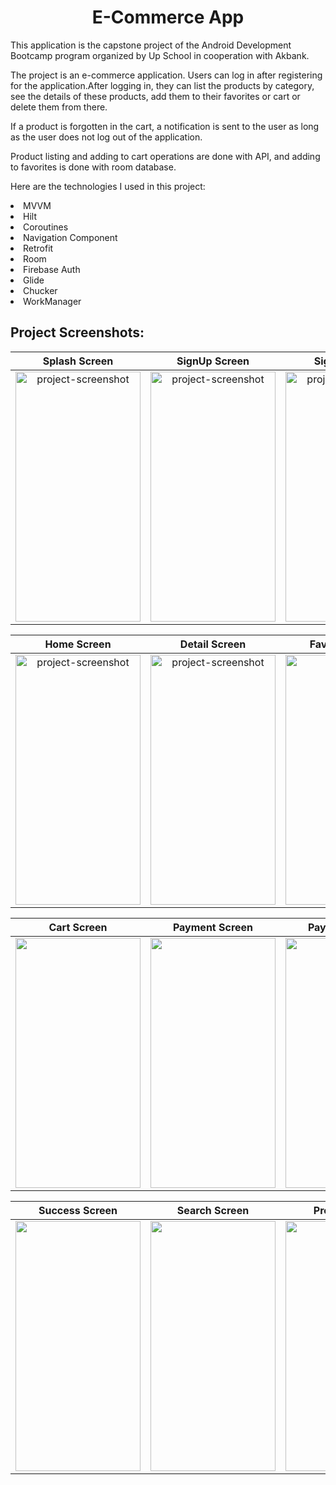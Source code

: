 <h1 align="center" id="title">E-Commerce App </h1>
<p align="center">

<p id="description">This application is the capstone project of the Android Development Bootcamp program organized by Up School in cooperation with Akbank.</p>
<p id="description">The project is an e-commerce application. Users can log in after registering for the application.After logging in, they can list the products by category, see the details of these products, add them to their favorites or cart or delete them from there. 
</p>
<p id="description">If a product is forgotten in the cart, a notification is sent to the user as long as the user does not log out of the application.
</p>
<p id="description">Product listing and adding to cart operations are done with API, and adding to favorites is done with room database.</p>
<p>Here are the technologies I used in this project:</p>
<li>MVVM</li>
<li>Hilt</li>
<li>Coroutines</li>
<li>Navigation Component</li>
<li>Retrofit</li>
<li>Room</li>
<li>Firebase Auth</li>
<li>Glide</li>
<li>Chucker</li>
<li>WorkManager</li>





<h2>Project Screenshots:</h2>



| Splash Screen             |  SignUp Screen           | SignIn Screen|
:-------------------------:|:-------------------------:|:-------------------------:
<img src="https://github.com/seydanurkuvvetli/EcommerceApp/assets/72807269/f76ada65-db46-401c-85ce-9e792754dcbd" alt="project-screenshot" width="200" height="400/"> |<img src="https://github.com/seydanurkuvvetli/EcommerceApp/assets/72807269/917fb40b-efdc-4e93-be3e-f2476df4d5ee" alt="project-screenshot" width="200" height="400/">|<img src="https://github.com/seydanurkuvvetli/EcommerceApp/assets/72807269/21a069ce-724a-4f69-acdf-44523f7330ac" alt="project-screenshot" width="200" height="400/">



| Home Screen             | Detail Screen             | Favorite Screen|
:-------------------------:|:-------------------------:|:-------------------------:
<img src="https://github.com/seydanurkuvvetli/EcommerceApp/assets/72807269/72a0d151-be9e-4aa8-aad6-e06df621b40d" alt="project-screenshot" width="200" height="400/">|<img src="https://github.com/seydanurkuvvetli/EcommerceApp/assets/72807269/c145bfdd-f46d-4428-93e0-ad0e82523735" alt="project-screenshot" width="200" height="400/">|<img src="https://github.com/seydanurkuvvetli/EcommerceApp/assets/72807269/36b510a6-ebde-48b3-acb1-257ad7f2357c" width="200" height="400/">

| Cart Screen             | Payment Screen             | Payment Screen|
:-------------------------:|:-------------------------:|:-------------------------:|
<img src="https://github.com/seydanurkuvvetli/EcommerceApp/assets/72807269/8cb20851-eab4-45ab-9e0f-ffaa4064819f" width="200" height="400/">|<img src="https://github.com/seydanurkuvvetli/EcommerceApp/assets/72807269/a16f6e8c-921b-422b-91f6-59246edeb676" width="200" height="400/">|<img src="https://github.com/seydanurkuvvetli/EcommerceApp/assets/72807269/b25d526d-c9b1-44f0-99c4-764a08b3b793" width="200" height="400/">|

| Success Screen             | Search Screen             | Profile Screen|
:-------------------------:|:-------------------------:|:-------------------------:|
<img src="https://github.com/seydanurkuvvetli/EcommerceApp/assets/72807269/feab64d6-f827-4318-b16c-d046b9c43e31" width="200" height="400/">|<img src="https://github.com/seydanurkuvvetli/EcommerceApp/assets/72807269/a712d76f-c8a3-4211-be0d-3728603392b4" width="200" height="400/">|<img src="https://github.com/seydanurkuvvetli/EcommerceApp/assets/72807269/e9dff937-a7fb-42ea-b39b-fe699f39db78" width="200" height="400/">
